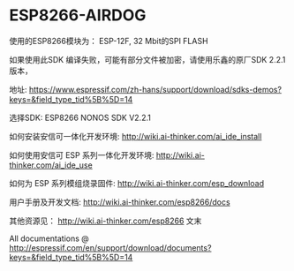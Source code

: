 # ESP8266-AIRDOG

使用的ESP8266模块为： ESP-12F,  32 Mbit的SPI FLASH


如果使用此SDK 编译失败，可能有部分文件被加密，请使用乐鑫的原厂SDK 2.2.1版本，

地址: https://www.espressif.com/zh-hans/support/download/sdks-demos?keys=&field_type_tid%5B%5D=14 

选择SDK: ESP8266 NONOS SDK V2.2.1






如何安装安信可一体化开发环境:  http://wiki.ai-thinker.com/ai_ide_install

如何使用安信可 ESP 系列一体化开发环境: http://wiki.ai-thinker.com/ai_ide_use

如何为 ESP 系列模组烧录固件:  http://wiki.ai-thinker.com/esp_download

用户手册及开发文档: http://wiki.ai-thinker.com/esp8266/docs

其他资源见： http://wiki.ai-thinker.com/esp8266 文末

All documentations @ http://espressif.com/en/support/download/documents?keys=&field_type_tid%5B%5D=14
